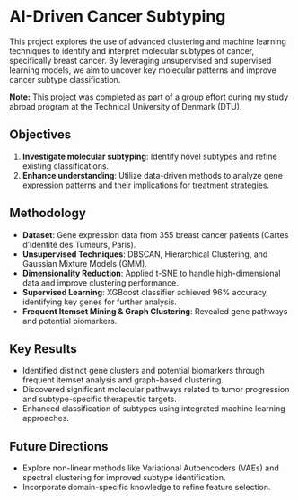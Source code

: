 # AI-Driven Cancer Subtyping

This project explores the use of advanced clustering and machine learning techniques to identify and interpret molecular subtypes of cancer, specifically breast cancer. By leveraging unsupervised and supervised learning models, we aim to uncover key molecular patterns and improve cancer subtype classification.

**Note:** This project was completed as part of a group effort during my study abroad program at the Technical University of Denmark (DTU).

## Objectives
1. **Investigate molecular subtyping**: Identify novel subtypes and refine existing classifications.  
2. **Enhance understanding**: Utilize data-driven methods to analyze gene expression patterns and their implications for treatment strategies.

## Methodology
- **Dataset**: Gene expression data from 355 breast cancer patients (Cartes d’Identité des Tumeurs, Paris).  
- **Unsupervised Techniques**: DBSCAN, Hierarchical Clustering, and Gaussian Mixture Models (GMM).  
- **Dimensionality Reduction**: Applied t-SNE to handle high-dimensional data and improve clustering performance.  
- **Supervised Learning**: XGBoost classifier achieved 96% accuracy, identifying key genes for further analysis.  
- **Frequent Itemset Mining & Graph Clustering**: Revealed gene pathways and potential biomarkers.

## Key Results
- Identified distinct gene clusters and potential biomarkers through frequent itemset analysis and graph-based clustering.  
- Discovered significant molecular pathways related to tumor progression and subtype-specific therapeutic targets.  
- Enhanced classification of subtypes using integrated machine learning approaches.

## Future Directions
- Explore non-linear methods like Variational Autoencoders (VAEs) and spectral clustering for improved subtype identification.  
- Incorporate domain-specific knowledge to refine feature selection.

  
